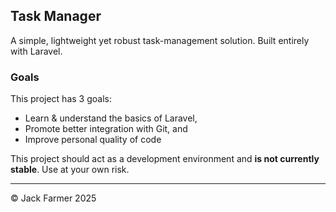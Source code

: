 ## Task Manager

A simple, lightweight yet robust task-management solution. Built entirely with Laravel.

### Goals

This project has 3 goals:
- Learn & understand the basics of Laravel,
- Promote better integration with Git, and
- Improve personal quality of code

This project should act as a development environment and **is not currently stable**. Use at your own risk.

---

&copy; Jack Farmer 2025
